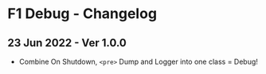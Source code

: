 # F1 Debug - Changelog

## 23 Jun 2022 - Ver 1.0.0
 - Combine On Shutdown, `<pre>` Dump and Logger into one class = Debug!